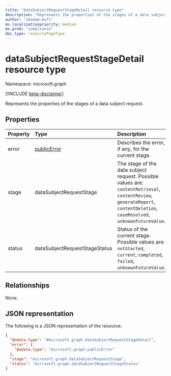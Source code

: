 ```yaml
---
title: "dataSubjectRequestStageDetail resource type"
description: "Represents the properties of the stages of a data subject request"
author: "skadam-msft"
ms.localizationpriority: medium
ms.prod: "compliance"
doc_type: resourcePageType
---
```


# dataSubjectRequestStageDetail resource type

Namespace: microsoft.graph

[!INCLUDE [beta-disclaimer](../../includes/beta-disclaimer.md)]

Represents the properties of the stages of a data subject request. 

## Properties
|Property|Type|Description|
|:---|:---|:---|
|error|[publicError](../resources/publicerror.md)|Describes the error, if any, for the current stage.|
|stage|dataSubjectRequestStage|The stage of the data subject request. Possible values are: `contentRetrieval`, `contentReview`, `generateReport`, `contentDeletion`, `caseResolved`, `unknownFutureValue`.|
|status|dataSubjectRequestStageStatus|Status of the current stage. Possible values are: `notStarted`, `current`, `completed`, `failed`, `unknownFutureValue`.|

## Relationships
None.

## JSON representation
The following is a JSON representation of the resource.
<!-- {
  "blockType": "resource",
  "@odata.type": "microsoft.graph.dataSubjectRequestStageDetail"
}
-->
``` json
{
  "@odata.type": "#microsoft.graph.dataSubjectRequestStageDetail",
  "error": {
    "@odata.type": "microsoft.graph.publicError"
  },
  "stage": "microsoft.graph.dataSubjectRequestStage",
  "status": "microsoft.graph.dataSubjectRequestStageStatus"
}
```

